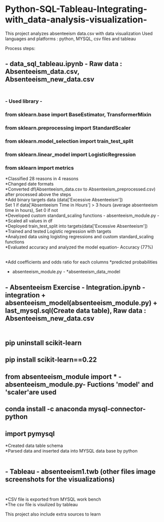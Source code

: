 # Python-SQL-Tableau-Integrating-with_data-analysis-visualization-
This project analyzes absenteeism data.csv with data visualization
Used languages and platforms : python, MYSQL, csv files and tableau

Process steps:

## - data_sql_tableau.ipynb -  Raw data : Absenteeism_data.csv, Absenteeism_new_data.csv <br /><br />
### - Used library -
### from sklearn.base import BaseEstimator, TransformerMixin
### from sklearn.preprocessing import StandardScaler
### from sklearn.model_selection import train_test_split
### from sklearn.linear_model import LogisticRegression
### from sklearn import metrics
*Classified 28 reasons in 4 reasons <br />
*Changed date formats <br />
*Converted df(Absenteeism_data.csv to Absenteeism_preprocessed.csv) after processed above the steps <br />
*Add binary targets data (data['Excessive Absenteeism']) <br />
Set 1 if data['Absenteeism Time in Hours'] > 3 hours (average absenteeism time in hours), Set 0 if not <br />
*Developed custom standard_scaling functions - absenteeism_module.py -  <br />
*Scaled all values in df <br />
*Deployed train_test_split into targets(data['Excessive Absenteeism']) <br />
*Trained and tested Logistic regression with targets <br />
*Analyzed data using logisting regressions and custom standard_scaling functions <br />
*Evaluated accuracy and analyzed the model equation- Accuracy (77%) <br /><br />

*Add coefficients and odds ratio for each columns
*predicted probabilities


- absenteeism_module.py - 
*absenteeism_data_model

## - Absenteeism Exercise - Integration.ipynb - integration + absenteeism_model(absenteeism_module.py) + last_mysql.sql(Create data table), Raw data : Absenteeism_new_data.csv <br /><br />
## pip uninstall scikit-learn 
## pip install scikit-learn==0.22
## from absenteeism_module import *  -absenteeism_module.py- Fuctions 'model' and 'scaler'are used  
## conda install -c anaconda mysql-connector-python
## import pymysql

*Created data table schema<br />
*Parsed data and inserted data into MYSQL data base by python <br /><br />



## - Tableau - absenteeism1.twb (other files image screenshots for the visualizations)<br /><br />
*CSV file is exported from MYSQL work bench <br />
*The csv file is visulized by tableau<br />


This project also include extra sources to learn 

